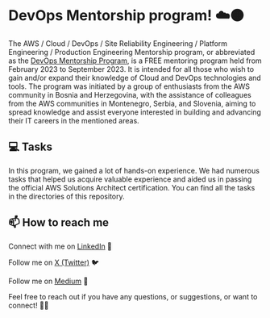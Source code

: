 # DevOps Mentorship program! ☁️🟠

The AWS / Cloud / DevOps / Site Reliability Engineering / Platform Engineering / Production Engineering Mentorship program, or abbreviated as the [DevOps Mentorship Program](https://www.youtube.com/watch?v=Ybwp3LJ1Vlo&list=PLM21oTGmKe23vhBHWss4jAb8fG9SYdRBE), is a FREE mentoring program held from February 2023 to September 2023. It is intended for all those who wish to gain and/or expand their knowledge of Cloud and DevOps technologies and tools. The program was initiated by a group of enthusiasts from the AWS community in Bosnia and Herzegovina, with the assistance of colleagues from the AWS communities in Montenegro, Serbia, and Slovenia, aiming to spread knowledge and assist everyone interested in building and advancing their IT careers in the mentioned areas.

## 💻 Tasks

In this program, we gained a lot of hands-on experience. We had numerous tasks that helped us acquire valuable experience and aided us in passing the official AWS Solutions Architect certification. You can find all the tasks in the directories of this repository.

## 📫 How to reach me

Connect with me on [LinkedIn](https://www.linkedin.com/in/ahmedsrebrenica/) 💼

Follow me on [X (Twitter)](https://twitter.com/srebreni3) 🐦

Follow me on [Medium](https://medium.com/@srebreni3) 📝

Feel free to reach out if you have any questions, or suggestions, or want to connect! 📩✨
